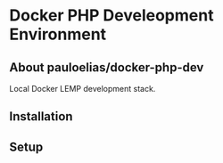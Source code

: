 # Docker PHP Develeopment Environment

## About pauloelias/docker-php-dev

Local Docker LEMP development stack.

## Installation

## Setup